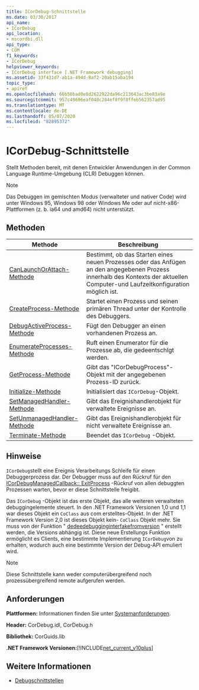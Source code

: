 ```yaml
---
title: ICorDebug-Schnittstelle
ms.date: 03/30/2017
api_name:
- ICorDebug
api_location:
- mscordbi.dll
api_type:
- COM
f1_keywords:
- ICorDebug
helpviewer_keywords:
- ICorDebug interface [.NET Framework debugging]
ms.assetid: 33f431d7-ab1a-494d-8af2-20ab15aba194
topic_type:
- apiref
ms.openlocfilehash: 66b50bad0e8d2622922da96c213643ac3be83a9e
ms.sourcegitcommit: 957c49696eaf048c284ef8f9f8ffeb562357ad95
ms.translationtype: MT
ms.contentlocale: de-DE
ms.lasthandoff: 05/07/2020
ms.locfileid: "82895372"
---
```

# <a name="icordebug-interface"></a>ICorDebug-Schnittstelle
Stellt Methoden bereit, mit denen Entwickler Anwendungen in der Common Language Runtime-Umgebung (CLR) Debuggen können.  
  
> [!NOTE]
> Das Debuggen im gemischten Modus (verwalteter und nativer Code) wird unter Windows 95, Windows 98 oder Windows Me oder auf nicht-x86-Plattformen (z. b. ia64 und amd64) nicht unterstützt.  
  
## <a name="methods"></a>Methoden  
  
|Methode|Beschreibung|  
|------------|-----------------|  
|[CanLaunchOrAttach-Methode](icordebug-canlaunchorattach-method.md)|Bestimmt, ob das Starten eines neuen Prozesses oder das Anfügen an den angegebenen Prozess innerhalb des Kontexts der aktuellen Computer-und Laufzeitkonfiguration möglich ist.|  
|[CreateProcess-Methode](icordebug-createprocess-method.md)|Startet einen Prozess und seinen primären Thread unter der Kontrolle des Debuggers.|  
|[DebugActiveProcess-Methode](icordebug-debugactiveprocess-method.md)|Fügt den Debugger an einen vorhandenen Prozess an.|  
|[EnumerateProcesses-Methode](icordebug-enumerateprocesses-method.md)|Ruft einen Enumerator für die Prozesse ab, die gedeentschlgt werden.|  
|[GetProcess-Methode](icordebug-getprocess-method.md)|Gibt das "ICorDebugProcess"-Objekt mit der angegebenen Prozess-ID zurück.|  
|[Initialize-Methode](icordebug-initialize-method.md)|Initialisiert das `ICorDebug`-Objekt.|  
|[SetManagedHandler-Methode](icordebug-setmanagedhandler-method.md)|Gibt das Ereignishandlerobjekt für verwaltete Ereignisse an.|  
|[SetUnmanagedHandler-Methode](icordebug-setunmanagedhandler-method.md)|Gibt das Ereignishandlerobjekt für nicht verwaltete Ereignisse an.|  
|[Terminate-Methode](icordebug-terminate-method.md)|Beendet das `ICorDebug` -Objekt.|  
  
## <a name="remarks"></a>Hinweise  
 `ICorDebug`stellt eine Ereignis Verarbeitungs Schleife für einen Debuggerprozess dar. Der Debugger muss auf den Rückruf für den [ICorDebugManagedCallback:: ExitProcess](icordebugmanagedcallback-exitprocess-method.md) -Rückruf von allen debuggten Prozessen warten, bevor er diese Schnittstelle freigibt.  
  
 Das `ICorDebug` -Objekt ist das erste Objekt, das alle weiteren verwalteten debuggingelemente steuert. In den .NET Framework Versionen 1,0 und 1,1 war dieses Objekt ein `CoClass` aus com erstelltes-Objekt. In der .NET Framework Version 2,0 ist dieses Objekt kein- `CoClass` Objekt mehr. Sie muss von der Funktion " [dedeedebugginginterfakefromversion](../hosting/createdebugginginterfacefromversion-function.md) " erstellt werden, die Versions abhängig ist. Diese neue Erstellungs Funktion ermöglicht es Clients, eine bestimmte Implementierung `ICorDebug`von zu erhalten, wodurch auch eine bestimmte Version der Debug-API emuliert wird.  
  
> [!NOTE]
> Diese Schnittstelle kann weder computerübergreifend noch prozessübergreifend remote aufgerufen werden.  
  
## <a name="requirements"></a>Anforderungen  
 **Plattformen:** Informationen finden Sie unter [Systemanforderungen](../../get-started/system-requirements.md).  
  
 **Header:** CorDebug.idl, CorDebug.h  
  
 **Bibliothek:** CorGuids.lib  
  
 **.NET Framework Versionen:**[!INCLUDE[net_current_v10plus](../../../../includes/net-current-v10plus-md.md)]  
  
## <a name="see-also"></a>Weitere Informationen

- [Debugschnittstellen](debugging-interfaces.md)
